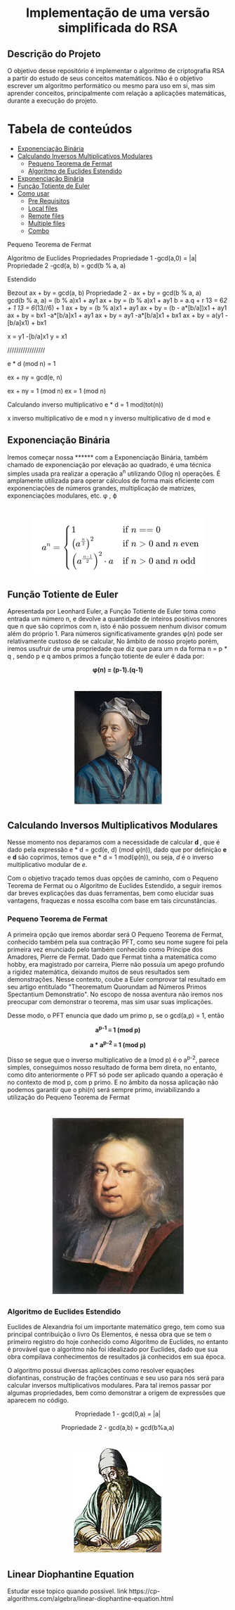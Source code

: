 <h1 align="center">Implementação de uma versão simplificada do RSA</h1> 

## Descrição do Projeto
<p>O objetivo desse repositório é implementar o algoritmo de criptografia RSA a partir do estudo de seus conceitos matemáticos. Não é o objetivo escrever um algoritmo performático ou mesmo para uso em si, mas sim aprender conceitos, principalmente com relação a aplicações matemáticas, durante a execução do projeto. </p>


Tabela de conteúdos  
=================  
<!--ts-->  
   * [Exponenciação Binária](#Expbin) 
   * [Calculando Inversos Multiplicativos Modulares](#Inverso)
     * [Pequeno Teorema de Fermat](#PFT)
     * [Algoritmo de Euclides Estendido](#xEuclides)      
   * [Exponenciação Binária](#Expbin)   
   * [Função Totiente de Euler](#TotEuler)
   * [Como usar](#como-usar)
      * [Pre Requisitos](#pre-requisitos)
      * [Local files](#local-files)
      * [Remote files](#remote-files)
      * [Multiple files](#multiple-files)
      * [Combo](#combo)
   
<!--te-->




Pequeno Teorema de Fermat


Algoritmo de Euclides
Propriedades
Propriedade 1 -gcd(a,0) = |a|
Propriedade 2 -gcd(a, b) = gcd(b % a, a)
 

Estendido

Bezout ax + by = gcd(a, b) 
Propriedade 2 - ax + by = gcd(b % a, a)  
gcd(b % a, a) = (b % a)x1 +  ay1
ax + by = (b % a)x1 + ay1
b = a.q + r
13 = 6*2 + 1
13 = 6*(13//6) + 1
ax + by = (b % a)x1 + ay1 
ax + by = (b - a*[b/a])x1 + ay1
ax + by = bx1 -a*[b/a]x1 + ay1
ax + by = ay1 -a*[b/a]x1 + bx1
ax + by = a(y1 -[b/a]x1) + bx1

x = y1 -[b/a]x1
y = x1

/////////////////

e * d (mod n) = 1

ex + ny = gcd(e, n)

ex + ny = 1 (mod n)
ex = 1 (mod n)

Calculando inverso multiplicativo  e * d = 1 mod(tot(n))

x inverso multiplicativo de e mod n
y inverso multiplicativo de d mod e

## Exponenciação Binária
<p name="Expbin"> Iremos começar nossa ****** com a Exponenciação Binária, também chamado de exponenciação por elevação ao quadrado, é uma técnica simples usada pra realizar a operação a<sup>n</sup> utilizando O(log n) operações. É amplamente utilizada para operar cálculos de forma mais eficiente com exponenciações de números grandes, multiplicação de matrizes, exponenciações modulares, etc.  φ , ϕ </p>
<h1 align="center">
  <img src="images/ExpBin.png" />
</h1>
 
## Função Totiente de Euler
<p name="TotEuler"> Apresentada por Leonhard Euler, a Função Totiente de Euler toma como entrada um número n, e devolve a quantidade de inteiros positivos menores que n que são coprimos com n, isto é não possuem nenhum divisor comum além do próprio 1. Para números significativamente grandes  φ(n) pode ser relativamente custoso de se calcular,  No âmbito de nosso projeto porém, iremos usufruir de uma propriedade que diz que para um n da forma n = p * q , sendo p e q ambos primos a função totiente de euler é dada por:</p>
<p align="center" > <strong> φ(n) = (p-1).(q-1) </strong></p>
<h1 align="center">
  <img alt="Euler" title="#Euler" src="images/Leonhard_Euler.jpg" />
</h1>

## Calculando Inversos Multiplicativos Modulares
<p name="Inverso"> Nesse momento nos deparamos com a necessidade de calcular <strong> d </strong>, que é dado pela expressão e * d = gcd(e, d) (mod φ(n)), dado que por definição <strong> e </strong> e <strong> d </strong> são coprimos, temos que e * d = 1 mod(φ(n)), ou seja, <em>d</em> é o inverso multiplicativo modular de  <em>e</em>. </p>
<p>Com o objetivo traçado temos duas opções de caminho, com o Pequeno Teorema de Fermat ou o Algoritmo de Euclides Estendido, a seguir iremos dar breves explicações das duas ferramentas, bem como elucidar suas vantagens, fraquezas e nossa escolha com base em tais circunstâncias. </p>  


### Pequeno Teorema de Fermat
<p name="PFT">A primeira opção que iremos abordar será O Pequeno Teorema de Fermat, conhecido também pela sua contração PFT, como seu nome sugere foi pela primeira vez enunciado pelo também conhecido como Príncipe dos Amadores, Pierre de Fermat. Dado que Fermat tinha a matemática como hobby, era magistrado por carreira, Pierre não possuía um apego profundo a rigidez matemática, deixando muitos de seus resultados sem demonstrações. Nesse contexto, coube a Euler comprovar tal resultado em seu artigo entitulado "Theorematum Quorundam ad Números Primos Spectantium Demonstratio". No escopo de nossa aventura não iremos nos preocupar com demonstrar o teorema, mas sim usar suas implicações. 
<p>Desse modo, o PFT enuncia que dado um primo p, se o gcd(a,p) = 1, então</p>
<p align="center" > <strong> a<sup>p-1</sup> ≡ 1 (mod p) </strong></p>
<p align="center" > <strong> a * a<sup>p-2</sup> ≡ 1 (mod p) </strong> </p>
<p>Disso se segue que o inverso multiplicativo de a (mod p) é o a<sup>p-2</sup>, parece simples, conseguimos nosso resultado de forma bem direta, no entanto, como dito anteriormente o PFT só pode ser aplicado quando a operação é no contexto de mod p, com p primo. E no âmbito da nossa aplicação não podemos garantir que o phi(n) será sempre primo, inviabilizando a utilização do Pequeno Teorema de Fermat</p>
<h1 align="center">
  <img alt="Fermat" title="#Fermat" src="images/Pierre_de_Fermat.jpg" />
</h1>

### Algoritmo de Euclides Estendido
<p name="xEuclides">Euclides  de Alexandria foi um importante matemático grego, tem como sua principal contribuição o livro Os Elementos, é nessa obra que se tem o primeiro registro do hoje conhecido como Algoritmo de Euclides, no entanto é provável que o algoritmo não foi idealizado por Euclides, dado que sua obra compilava conhecimentos de resultados já conhecidos em sua época.  </p>
<p name= "xEuclides"> O algoritmo possui diversas aplicações como resolver equações diofantinas, construção de frações contínuas e seu uso para nós será para calcular inversos multiplicativos modulares. Para tal iremos passar por algumas propriedades, bem como demonstrar a origem de expressões que aparecem no código. </p>
<p align="center" > Propriedade 1 - gcd(0,a) = |a|</p>
<p align="center" > Propriedade 2 - gcd(a,b) = gcd(b%a,a) </p>
<h1 align="center">
  <img src="images/Euclides.jpg" />
</h1>  


## Linear Diophantine Equation
<p> Estudar esse topico quando possivel. link https://cp-algorithms.com/algebra/linear-diophantine-equation.html </p>



